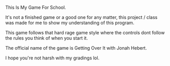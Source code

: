 This Is My Game For School.

It's not a finished game or a good one for any matter, this project / class was made for me to show my understanding of this program.

This game follows that hard rage game style where the controls dont follow the rules you think of when you start it.

The official name of the game is Getting Over It with Jonah Hebert.

I hope you're not harsh with my gradings lol.
